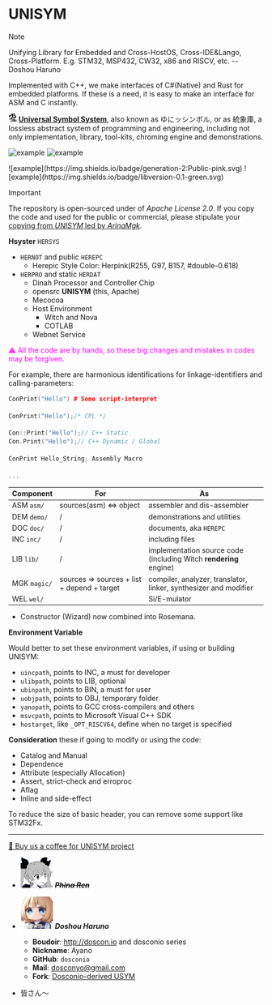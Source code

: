 # UNISYM

> [!NOTE]
> Unifying Library for Embedded and Cross-HostOS, Cross-IDE&Lango, Cross-Platform. E.g. STM32, MSP432, CW32, x86 and RISCV, etc. -- Doshou Haruno
>
> Implemented with C++, we make interfaces of C#(Native) and Rust for embedded platforms. If these is a need, it is easy to make an interface for ASM and C instantly.

![icon](./.picture/unisym.20240306.png) **[Universal Symbol System](http://unisym.org)**,
also known as ゆにッシンボル, or as 統象庫,
a lossless abstract system of programming and engineering,
including not only implementation, library, tool-kits, chroming engine and demonstrations.

![example](https://img.shields.io/badge/release-U2024WINTER-aliceblue.svg)
![example](https://img.shields.io/badge/supervisor-dosconio-violet.svg)
<!--till 2024Dec21-->![example](https://img.shields.io/badge/generation-2:Public-pink.svg)
<!--dynlib since 2024Dec21--> ![example](https://img.shields.io/badge/libversion-0.1-green.svg) 

> [!IMPORTANT]
> The repository is open-sourced under of *Apache License 2.0*. If you copy the code and used for the public or commercial, please stipulate your <u>copying from *UNISYM* led by *ArinaMgk*</u>. 

**Hsyster** `HERSYS`

- `HERNOT` and public `HEREPC`
    - Herepic Style Color: Herpink(R255, G97, B157, #double-0.618) 
- `HERPRO` and static `HERDAT`
	- Dinah Processor and Controller Chip
    - opensrc **UNISYM** (this, Apache)
	- Mecocoa
	- Host Environment
		- Witch and Nova
		- COTLAB
	- Webnet Service

<font color="magenta">⚠︎ All the code are by hands, so these big changes and mistakes in codes may be forgiven.</font>

For example, there are harmonious identifications for linkage-identifiers and calling-parameters:

```C++
ConPrint("Hello") # Some script-interpret

ConPrint("Hello");/* CPL */

Con::Print("Hello");// C++ Static 
Con.Print("Hello");// C++ Dynamic / Global

ConPrint Hello_String; Assembly Macro

...
```

| Component        | For                                                     | As                                                         |
| ------------------ | ------------------------------------------------------------ | ------------------ |
| ASM `asm/` | sources(asm) <=> object | assembler and dis-assembler |
| DEM `demo/` | / | demonstrations and utilities |
| DOC `doc/` | / | documents, aka `HEREPC` |
| INC `inc/` | / | including files |
| LIB `lib/` | / | implementation source code (including Witch **rendering** engine) |
| MGK `magic/` | sources => sources + list + depend + target | compiler, analyzer, translator, linker, synthesizer and modifier |
| WEL `wel/` |  | Si/E-mulator |

- Constructor (Wizard) now combined into Rosemana.

**Environment Variable**

Would better to set these environment variables, if using or building UNISYM:

- `uincpath`, points to INC, a must for developer
- `ulibpath`, points to LIB, optional
- `ubinpath`, points to BIN, a must for user
- `uobjpath`, points to OBJ, temporary folder
- `yanopath`, points to GCC cross-compilers and others
- `msvcpath`, points to Microsoft Visual C++ SDK
- `hostarget`, like `_OPT_RISCV64`, define when no target is specified

**Consideration** these if going to modify or using the code:

- Catalog and Manual
- Dependence
- Attribute (especially Allocation)
- Assert, strict-check and erroproc
- Aflag
- Inline and side-effect

To reduce the size of basic header, you can remove some support like STM32Fx.

---

<!-- Contributors -->

[🍨 Buy us a coffee for UNISYM project](https://www.buymeacoffee.com/arinamgk) 

- ![Contributor ArinaMgk (Phina)](./.picture/phina.head.bmp) <del> ***Phina Ren***</del>

- ![Contributor Doshou Haruno](./.picture/haruno.head.jpg) ***Doshou Haruno*** 

    - **Boudoir**: http://doscon.io and dosconio series
    - **Nickname**: Ayano
    - **GitHub**: `dosconio` 
    - **Mail**: dosconyo@gmail.com 
    - **Fork**: [Dosconio-derived USYM](http://github.com/dosconio/unisym) 

- 皆さん～

